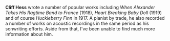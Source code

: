 
**Cliff Hess** wrote a number of popular works including *When Alexander Takes His Ragtime Band to France* (1918), *Heart Breaking Baby Doll* (1919) and of course *Huckleberry Finn* in 1917. A pianist by trade, he also recorded a number of works on acoustic recordings in the same period as his sonwriting efforts. Aside from that, I've been unable to find much more information about him.